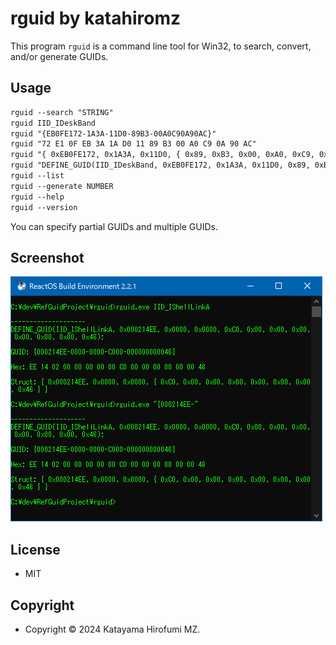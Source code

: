 # rguid by katahiromz

This program `rguid` is a command line tool for Win32, to search, convert, and/or generate GUIDs.

## Usage

```txt
rguid --search "STRING"
rguid IID_IDeskBand
rguid "{EB0FE172-1A3A-11D0-89B3-00A0C90A90AC}"
rguid "72 E1 0F EB 3A 1A D0 11 89 B3 00 A0 C9 0A 90 AC"
rguid "{ 0xEB0FE172, 0x1A3A, 0x11D0, { 0x89, 0xB3, 0x00, 0xA0, 0xC9, 0x0A, 0x90, 0xAC } }"
rguid "DEFINE_GUID(IID_IDeskBand, 0xEB0FE172, 0x1A3A, 0x11D0, 0x89, 0xB3, 0x00, 0xA0, 0xC9, 0x0A, 0x90, 0xAC);"
rguid --list
rguid --generate NUMBER
rguid --help
rguid --version
```

You can specify partial GUIDs and multiple GUIDs.

## Screenshot

![image](img/screenshot.png)

## License

- MIT

## Copyright

- Copyright © 2024 Katayama Hirofumi MZ.
